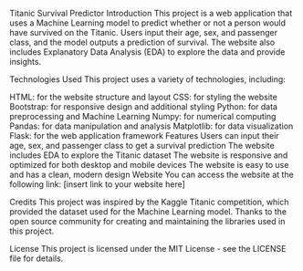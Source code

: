 Titanic Survival Predictor
Introduction
This project is a web application that uses a Machine Learning model to predict whether or not a person would have survived on the Titanic. Users input their age, sex, and passenger class, and the model outputs a prediction of survival. The website also includes Explanatory Data Analysis (EDA) to explore the data and provide insights.

Technologies Used
This project uses a variety of technologies, including:

HTML: for the website structure and layout
CSS: for styling the website
Bootstrap: for responsive design and additional styling
Python: for data preprocessing and Machine Learning
Numpy: for numerical computing
Pandas: for data manipulation and analysis
Matplotlib: for data visualization
Flask: for the web application framework
Features
Users can input their age, sex, and passenger class to get a survival prediction
The website includes EDA to explore the Titanic dataset
The website is responsive and optimized for both desktop and mobile devices
The website is easy to use and has a clean, modern design
Website
You can access the website at the following link: [insert link to your website here]

Credits
This project was inspired by the Kaggle Titanic competition, which provided the dataset used for the Machine Learning model. Thanks to the open source community for creating and maintaining the libraries used in this project.

License
This project is licensed under the MIT License - see the LICENSE file for details.